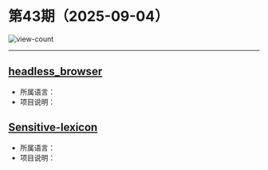 # 第43期（2025-09-04）

![view-count](https://count.getloli.com/@xiaoxuan6-weekly-20250904)

---
## [headless_browser](https://github.com/xpzouying/headless_browser)
- 所属语言：
- 项目说明：

## [Sensitive-lexicon](https://github.com/konsheng/Sensitive-lexicon)
- 所属语言：
- 项目说明：
